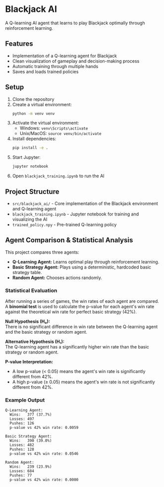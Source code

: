 # Blackjack AI

A Q-learning AI agent that learns to play Blackjack optimally through reinforcement learning.

## Features
- Implementation of a Q-learning agent for Blackjack
- Clean visualization of gameplay and decision-making process
- Automatic training through multiple hands
- Saves and loads trained policies

## Setup
1. Clone the repository
2. Create a virtual environment:
   ```bash
   python -m venv venv
   ```
3. Activate the virtual environment:
   - Windows: `venv\Scripts\activate`
   - Unix/MacOS: `source venv/bin/activate`
4. Install dependencies:
   ```bash
   pip install -e .
   ```
5. Start Jupyter:
   ```bash
   jupyter notebook
   ```
6. Open `blackjack_training.ipynb` to run the AI

## Project Structure
- `src/blackjack_ai/` - Core implementation of the Blackjack environment and Q-learning agent
- `blackjack_training.ipynb` - Jupyter notebook for training and visualizing the AI
- `trained_policy.npy` - Pre-trained Q-learning policy 

## Agent Comparison & Statistical Analysis

This project compares three agents:
- **Q-Learning Agent:** Learns optimal play through reinforcement learning.
- **Basic Strategy Agent:** Plays using a deterministic, hardcoded basic strategy table.
- **Random Agent:** Chooses actions randomly.

### Statistical Evaluation
After running a series of games, the win rates of each agent are compared.  
A **binomial test** is used to calculate the p-value for each agent's win rate against the theoretical win rate for perfect basic strategy (42%).

**Null Hypothesis (H₀):**  
There is no significant difference in win rate between the Q-learning agent and the basic strategy or random agent.

**Alternative Hypothesis (H₁):**  
The Q-learning agent has a significantly higher win rate than the basic strategy or random agent.

**P-value Interpretation:**  
- A low p-value (< 0.05) means the agent's win rate is significantly different from 42%.
- A high p-value (≥ 0.05) means the agent's win rate is not significantly different from 42%.

### Example Output
```
Q-Learning Agent:
  Wins:   377 (37.7%)
  Losses: 497
  Pushes: 126
  p-value vs 42% win rate: 0.0059

Basic Strategy Agent:
  Wins:   390 (39.0%)
  Losses: 482
  Pushes: 128
  p-value vs 42% win rate: 0.0546

Random Agent:
  Wins:   239 (23.9%)
  Losses: 684
  Pushes: 77
  p-value vs 42% win rate: 0.0000
``` 